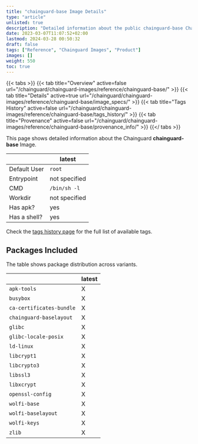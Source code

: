 ```yaml
---
title: "chainguard-base Image Details"
type: "article"
unlisted: true
description: "Detailed information about the public chainguard-base Chainguard Image."
date: 2023-03-07T11:07:52+02:00
lastmod: 2024-03-28 00:50:32
draft: false
tags: ["Reference", "Chainguard Images", "Product"]
images: []
weight: 550
toc: true
---
```


{{< tabs >}}
{{< tab title="Overview" active=false url="/chainguard/chainguard-images/reference/chainguard-base/" >}}
{{< tab title="Details" active=true url="/chainguard/chainguard-images/reference/chainguard-base/image_specs/" >}}
{{< tab title="Tags History" active=false url="/chainguard/chainguard-images/reference/chainguard-base/tags_history/" >}}
{{< tab title="Provenance" active=false url="/chainguard/chainguard-images/reference/chainguard-base/provenance_info/" >}}
{{</ tabs >}}

This page shows detailed information about the Chainguard **chainguard-base** Image.

|              | latest        |
|--------------|---------------|
| Default User | `root`        |
| Entrypoint   | not specified |
| CMD          | `/bin/sh -l`  |
| Workdir      | not specified |
| Has apk?     | yes           |
| Has a shell? | yes           |

Check the [tags history page](/chainguard/chainguard-images/reference/chainguard-base/tags_history/) for the full list of available tags.

## Packages Included
The table shows package distribution across variants.

|                          | latest |
|--------------------------|--------|
| `apk-tools`              | X      |
| `busybox`                | X      |
| `ca-certificates-bundle` | X      |
| `chainguard-baselayout`  | X      |
| `glibc`                  | X      |
| `glibc-locale-posix`     | X      |
| `ld-linux`               | X      |
| `libcrypt1`              | X      |
| `libcrypto3`             | X      |
| `libssl3`                | X      |
| `libxcrypt`              | X      |
| `openssl-config`         | X      |
| `wolfi-base`             | X      |
| `wolfi-baselayout`       | X      |
| `wolfi-keys`             | X      |
| `zlib`                   | X      |

